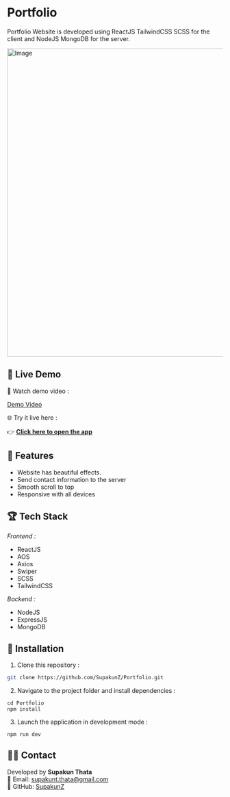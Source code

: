 # Portfolio
Portfolio Website is developed using ReactJS TailwindCSS SCSS for the client and NodeJS MongoDB for the server.

<img width="1280" height="720" alt="Image" src="https://github.com/user-attachments/assets/b14166ac-3b66-4d2d-aa1d-b25b64ef2efe" />

##  🌸  Live Demo 

🎥 Watch demo video :  

[Demo Video](https://github.com/user-attachments/assets/37406e0a-8b13-4081-b01a-4524b0d56029)

🌐 Try it live here :  

👉  [**Click here to open the app**](https://portfolio-supakun.netlify.app)

## 🌈 Features

  <ul>
      <li>Website has beautiful effects.</li>
      <li>Send contact information to the server</li>
      <li>Smooth scroll to top</li>
      <li>Responsive with all devices</li>
  </ul>

## 🏆 Tech Stack
  <i>Frontend :</i>
  <ul>
      <li>ReactJS</li>
      <li>AOS</li>  
      <li>Axios</li>
      <li>Swiper</li>
      <li>SCSS</li>
      <li>TailwindCSS</li>
  </ul>
  
  <i>Backend :</i>
  <ul>
      <li>NodeJS</li>
      <li>ExpressJS</li>  
      <li>MongoDB</li>
  </ul>


## 💎 Installation

1. Clone this repository :

```bash
git clone https://github.com/SupakunZ/Portfolio.git
```

2. Navigate to the project folder and install dependencies :

```
cd Portfolio
npm install
```

3. Launch the application in development mode :

```
npm run dev
```

## 🙋‍♂️ Contact

Developed by **Supakun Thata**  
📧 Email: supakunt.thata@gmail.com  
🔗 GitHub: [SupakunZ](https://github.com/SupakunZ)
